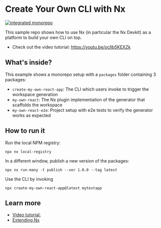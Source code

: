 # Create Your Own CLI with Nx

[![integrated monorepo](https://img.shields.io/static/v1?label=Nx%20setup&message=integrated%20monorepo&color=blue)](https://nx.dev/concepts/integrated-vs-package-based#integrated-repos)

This sample repo shows how to use Nx (in particular the Nx Devkit) as a platform to build your own CLI on top.

- Check out the video tutorial: https://youtu.be/ocllb5KEXZk

## What's inside?

This example shows a monorepo setup with a `packages` folder containing 3 packages:

- `create-my-own-react-app`: The CLI which users invoke to trigger the workspace generation
- `my-own-react`: The Nx plugin implementation of the generator that scaffolds the workspace
- `my-own-react-e2e`: Project setup with e2e tests to verify the generator works as expected

## How to run it

Run the local NPM registry:

```
npx nx local-registry
```

In a different window, publish a new version of the packages:

```
npx nx run-many -t publish --ver 1.0.0 --tag latest
```

Use the CLI by invoking

```
npx create-my-own-react-app@latest mytestapp
```

## Learn more

- [Video tutorial: ](https://youtu.be/ocllb5KEXZk)
- [Extending Nx](https://nx.dev/extending-nx/intro/getting-started)
